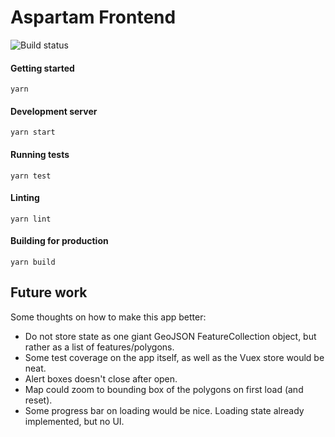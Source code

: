 # Aspartam Frontend

![Build status](https://circleci.com/gh/hawkaa/aspartam-frontend.svg?style=shield&circle-token=:circle-token)

#### Getting started
```
yarn
```

#### Development server
```
yarn start
```

#### Running tests
```
yarn test
```

#### Linting
```
yarn lint
```

#### Building for production
```
yarn build
```

## Future work
Some thoughts on how to make this app better:

* Do not store state as one giant GeoJSON FeatureCollection object, but rather as a list of features/polygons.
* Some test coverage on the app itself, as well as the Vuex store would be neat.
* Alert boxes doesn't close after open.
* Map could zoom to bounding box of the polygons on first load (and reset).
* Some progress bar on loading would be nice. Loading state already implemented, but no UI.